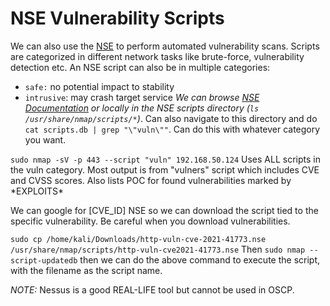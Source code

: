 # NSE Vulnerability Scripts

We can also use the [NSE](https://nmap.org/book/man-nse.html) to perform automated vulnerability scans. Scripts are categorized in different network tasks like brute-force, vulnerability detection etc. An NSE script can also be in multiple categories:
- `safe:` no potential impact to stability
- `intrusive`: may crash target service
*We can browse [_NSE Documentation_](https://nmap.org/nsedoc) or locally in the NSE scripts directory (`ls /usr/share/nmap/scripts/*`)*. Can also navigate to this directory and do `cat scripts.db | grep "\"vuln\""`. Can do this with whatever category you want.

`sudo nmap -sV -p 443 --script "vuln" 192.168.50.124`
	Uses ALL scripts in the vuln category. Most output is from "vulners" script which includes CVE and CVSS scores. Also lists POC for found vulnerabilities marked by \*EXPLOITS\*

We can google for \[CVE_ID] NSE so we can download the script tied to the specific vulnerability. Be careful when you download vulnerabilities. 

`sudo cp /home/kali/Downloads/http-vuln-cve-2021-41773.nse /usr/share/nmap/scripts/http-vuln-cve2021-41773.nse`
	 Then `sudo nmap --script-updatedb` then we can do the above command to execute the script, with the filename as the script name.

*NOTE:* Nessus is a good REAL-LIFE tool but cannot be used in OSCP.